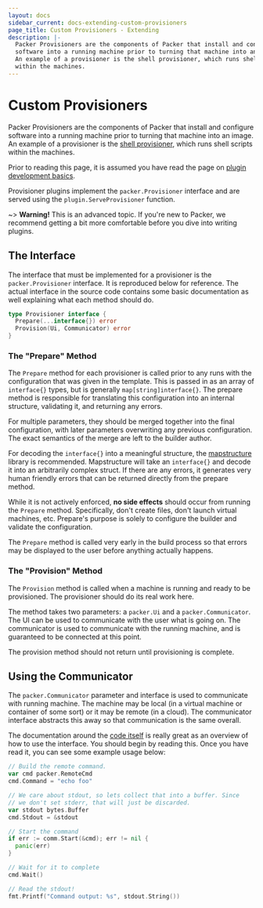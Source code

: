 ```yaml
---
layout: docs
sidebar_current: docs-extending-custom-provisioners
page_title: Custom Provisioners - Extending
description: |-
  Packer Provisioners are the components of Packer that install and configure
  software into a running machine prior to turning that machine into an image.
  An example of a provisioner is the shell provisioner, which runs shell scripts
  within the machines.
---
```


# Custom Provisioners

Packer Provisioners are the components of Packer that install and configure
software into a running machine prior to turning that machine into an image. An
example of a provisioner is the [shell
provisioner](/docs/provisioners/shell.html), which runs shell scripts within the
machines.

Prior to reading this page, it is assumed you have read the page on [plugin
development basics](/docs/extending/plugins.html).

Provisioner plugins implement the `packer.Provisioner` interface and are served
using the `plugin.ServeProvisioner` function.

~> **Warning!** This is an advanced topic. If you're new to Packer, we
recommend getting a bit more comfortable before you dive into writing plugins.

## The Interface

The interface that must be implemented for a provisioner is the
`packer.Provisioner` interface. It is reproduced below for reference. The
actual interface in the source code contains some basic documentation as well
explaining what each method should do.

```go
type Provisioner interface {
  Prepare(...interface{}) error
  Provision(Ui, Communicator) error
}
```

### The "Prepare" Method

The `Prepare` method for each provisioner is called prior to any runs with the
configuration that was given in the template. This is passed in as an array of
`interface{}` types, but is generally `map[string]interface{}`. The prepare
method is responsible for translating this configuration into an internal
structure, validating it, and returning any errors.

For multiple parameters, they should be merged together into the final
configuration, with later parameters overwriting any previous configuration. The
exact semantics of the merge are left to the builder author.

For decoding the `interface{}` into a meaningful structure, the
[mapstructure](https://github.com/mitchellh/mapstructure) library is
recommended. Mapstructure will take an `interface{}` and decode it into an
arbitrarily complex struct. If there are any errors, it generates very human
friendly errors that can be returned directly from the prepare method.

While it is not actively enforced, **no side effects** should occur from running
the `Prepare` method. Specifically, don't create files, don't launch virtual
machines, etc. Prepare's purpose is solely to configure the builder and validate
the configuration.

The `Prepare` method is called very early in the build process so that errors
may be displayed to the user before anything actually happens.

### The "Provision" Method

The `Provision` method is called when a machine is running and ready to be
provisioned. The provisioner should do its real work here.

The method takes two parameters: a `packer.Ui` and a `packer.Communicator`. The
UI can be used to communicate with the user what is going on. The communicator
is used to communicate with the running machine, and is guaranteed to be
connected at this point.

The provision method should not return until provisioning is complete.

## Using the Communicator

The `packer.Communicator` parameter and interface is used to communicate with
running machine. The machine may be local (in a virtual machine or container of
some sort) or it may be remote (in a cloud). The communicator interface
abstracts this away so that communication is the same overall.

The documentation around the [code
itself](https://github.com/hashicorp/packer/blob/master/packer/communicator.go)
is really great as an overview of how to use the interface. You should begin by
reading this. Once you have read it, you can see some example usage below:

```go
// Build the remote command.
var cmd packer.RemoteCmd
cmd.Command = "echo foo"

// We care about stdout, so lets collect that into a buffer. Since
// we don't set stderr, that will just be discarded.
var stdout bytes.Buffer
cmd.Stdout = &stdout

// Start the command
if err := comm.Start(&cmd); err != nil {
  panic(err)
}

// Wait for it to complete
cmd.Wait()

// Read the stdout!
fmt.Printf("Command output: %s", stdout.String())
```
